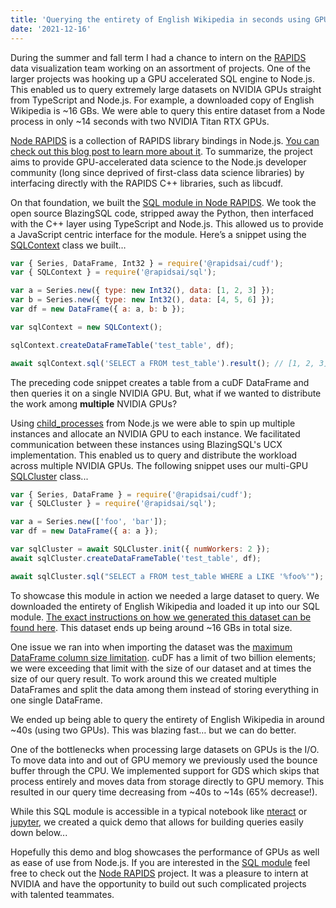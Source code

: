 ```yaml
---
title: 'Querying the entirety of English Wikipedia in seconds using GPUs and Node.js'
date: '2021-12-16'
---
```


During the summer and fall term I had a chance to intern on the [RAPIDS](https://rapids.ai/) data visualization team working on an assortment of projects.
One of the larger projects was hooking up a GPU accelerated SQL engine to Node.js. This enabled us to query extremely large datasets on NVIDIA GPUs
straight from TypeScript and Node.js. For example, a downloaded copy of English Wikipedia is ~16 GBs. We were able to query this entire dataset from a
Node process in only ~14 seconds with two NVIDIA Titan RTX GPUs.

<Heading title="Node RAPIDS" />

[Node RAPIDS](https://github.com/rapidsai/node) is a collection of RAPIDS library bindings in Node.js. [You can check out this blog post to learn more about it](https://medium.com/rapids-ai/accelerating-node-js-javascript-for-visualization-and-beyond-with-rapids-on-gpus-6906f975e86a).
To summarize, the project aims to provide GPU-accelerated data science to the Node.js developer community (long since deprived of first-class data science libraries)
by interfacing directly with the RAPIDS C++ libraries, such as libcudf.

<Heading title="SQL Module" />

On that foundation, we built the [SQL module in Node RAPIDS](https://github.com/rapidsai/node/tree/main/modules/sql). We took the open source BlazingSQL code, stripped away the Python,
then interfaced with the C++ layer using TypeScript and Node.js. This allowed us to provide a JavaScript centric interface for the module.
Here’s a snippet using the [SQLContext](https://rapidsai.github.io/node/classes/sql_src.SQLContext.html) class we built…

```javascript
var { Series, DataFrame, Int32 } = require('@rapidsai/cudf');
var { SQLContext } = require('@rapidsai/sql');

var a = Series.new({ type: new Int32(), data: [1, 2, 3] });
var b = Series.new({ type: new Int32(), data: [4, 5, 6] });
var df = new DataFrame({ a: a, b: b });

var sqlContext = new SQLContext();

sqlContext.createDataFrameTable('test_table', df);

await sqlContext.sql('SELECT a FROM test_table').result(); // [1, 2, 3]
```

The preceding code snippet creates a table from a cuDF DataFrame and then queries it on a single NVIDIA GPU.
But, what if we wanted to distribute the work among **multiple** NVIDIA GPUs?

<Heading title="Multi-GPU Queries" />

Using [child_processes](https://nodejs.org/api/child_process.html#child-process) from Node.js we were able to spin up multiple instances and allocate an NVIDIA GPU to each instance.
We facilitated communication between these instances using BlazingSQL's UCX implementation. This enabled us to query and distribute the workload across multiple NVIDIA GPUs.
The following snippet uses our multi-GPU [SQLCluster](https://rapidsai.github.io/node/classes/sql_src.SQLCluster.html) class...

```javascript
var { Series, DataFrame } = require('@rapidsai/cudf');
var { SQLCluster } = require('@rapidsai/sql');

var a = Series.new(['foo', 'bar']);
var df = new DataFrame({ a: a });

var sqlCluster = await SQLCluster.init({ numWorkers: 2 });
await sqlCluster.createDataFrameTable('test_table', df);

await sqlCluster.sql("SELECT a FROM test_table WHERE a LIKE '%foo%'"); // ['foo']
```

<Heading title="Querying English Wikipedia" />

To showcase this module in action we needed a large dataset to query. We downloaded the entirety of English Wikipedia and loaded it up into our SQL module.
[The exact instructions on how we generated this dataset can be found here](https://github.com/rapidsai/node/tree/main/modules/demo/sql/sql-cluster-server#dataset).
This dataset ends up being around ~16 GBs in total size.

<Heading title="Workarounds" />

One issue we ran into when importing the dataset was the [maximum DataFrame column size limitation](https://github.com/rapidsai/cudf/issues/3958). cuDF has a limit of two billion elements;
we were exceeding that limit with the size of our dataset and at times the size of our query result.
To work around this we created multiple DataFrames and split the data among them instead of storing everything in one single DataFrame.

We ended up being able to query the entirety of English Wikipedia in around ~40s (using two GPUs). This was blazing fast… but we can do better.

<Heading title="GPUDirect Storage (GDS)" />

One of the bottlenecks when processing large datasets on GPUs is the I/O. To move data into and out of GPU memory we previously used the bounce buffer through the CPU.
We implemented support for GDS which skips that process entirely and moves data from storage directly to GPU memory.
This resulted in our query time decreasing from ~40s to ~14s (65% decrease!).

<Heading title="Building a Frontend and Results" />

While this SQL module is accessible in a typical notebook like [nteract](https://nteract.io/) or [jupyter](https://jupyter.org/),
we created a quick demo that allows for building queries easily down below...

<Youtube id="-llIzlx7a-U" />

<Youtube id="rH7Wxn5Yr_A" />

<Heading title="Conclusion" />

Hopefully this demo and blog showcases the performance of GPUs as well as ease of use from Node.js.
If you are interested in the [SQL module](https://github.com/rapidsai/node/tree/main/modules/sql) feel free to check out the [Node RAPIDS](https://github.com/rapidsai/node) project.
It was a pleasure to intern at NVIDIA and have the opportunity to build out such complicated projects with talented teammates.
